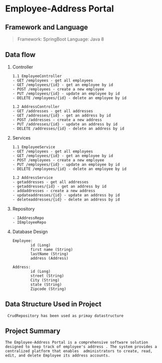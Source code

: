 # Employee-Address Portal

## Framework and Language

> Framework: SpringBoot Language: Java 8

## Data flow

1.  Controller

        1.1 EmployeeController
        - GET /employees - get all employees
        - GET /employees/{id} - get an employee by id
        - POST /employees - create a new employee
        - PUT /employees/{id} - update an employee by id
        - DELETE /employees/{id} - delete an employee by id

        1.2 AddressController
        - GET /addresses - get all addresses
        - GET /addresses/{id} - get an address by id
        - POST /addresses - create a new address
        - PUT /addresses/{id} - update an address by id
        - DELETE /addresses/{id} - delete an address by id

2.  Services

        1.1 EmployeeService
        - GET /employees - get all employees
        - GET /employees/{id} - get an employee by id
        - POST /employees - create a new employee
        - PUT /employees/{id} - update an employee by id
        - DELETE /employees/{id} - delete an employee by id

        1.2 AddressService
        - getaddresses - get all addresses
        - getaddresses/{id} - get an address by id
        - addaddresses - create a new address
        - updateaddresses/{id} - update an address by id
        - deleteaddresses/{id} - delete an address by id

3.  Repository

        - IAddressRepo
        - IEmployeeRepo

4.  Database Design

        Employee:
                id (Long)
                first name (String)
                lastName (String)
                address (Address)

        Address:
                id (Long)
                street (String)
                City (String)
                state (String)
                Zipcode (String)

## Data Structure Used in Project

     CrudRepository has been used as primay datastructure

## Project Summary

    The Employee-Address Portal is a comprehensive software solution designed to keep track of employee's address . The system provides a centralized platform that enables  administrators to create, read, edit, and delete Employee its address accounts.
